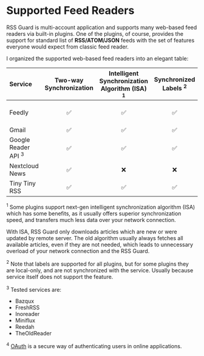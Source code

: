Supported Feed Readers
======================
RSS Guard is multi-account application and supports many web-based feed readers via built-in plugins. One of the plugins, of course, provides the support for standard list of **RSS/ATOM/JSON** feeds with the set of features everyone would expect from classic feed reader.

I organized the supported web-based feed readers into an elegant table:

| Service | Two-way Synchronization | Intelligent Synchronization Algorithm (ISA) <sup>1</sup> | Synchronized Labels <sup>2</sup> <a id="sfrl"></a> | OAuth <sup>4</sup> |
| :---              | :---:  | :---: | :---: | :---:
| Feedly            | ✅ | ✅ | ✅ | ✅ (only for official binaries)
| Gmail             | ✅ | ✅ | ✅ | ✅
| Google Reader API <sup>3</sup> | ✅ | ✅ | ✅ | ✅ (only for Inoreader)
| Nextcloud News    | ✅ | ❌ | ❌ | ❌
| Tiny Tiny RSS     | ✅ | ✅ | ✅ | ❌

<sup>1</sup> Some plugins support next-gen intelligent synchronization algorithm (ISA) which has some benefits, as it usually offers superior synchronization speed, and transfers much less data over your network connection.

With ISA, RSS Guard only downloads articles which are new or were updated by remote server. The old algorithm usually always fetches all available articles, even if they are not needed, which leads to unnecessary overload of your network connection and the RSS Guard.

<sup>2</sup> Note that labels are supported for all plugins, but for some plugins they are local-only, and are not synchronized with the service. Usually because service itself does not support the feature.

<sup>3</sup> Tested services are:
* Bazqux
* FreshRSS
* Inoreader
* Miniflux
* Reedah
* TheOldReader

<sup>4</sup> [OAuth](https://en.wikipedia.org/wiki/OAuth) is a secure way of authenticating users in online applications.